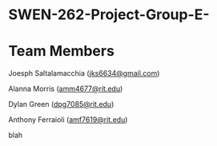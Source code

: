 # SWEN-262-Project-Group-E-

# Team Members
Joesph Saltalamacchia (jks6634@gmail.com)

Alanna Morris (amm4677@rit.edu) 

Dylan Green (dpg7085@rit.edu)

Anthony Ferraioli (amf7619@rit.edu)


blah
